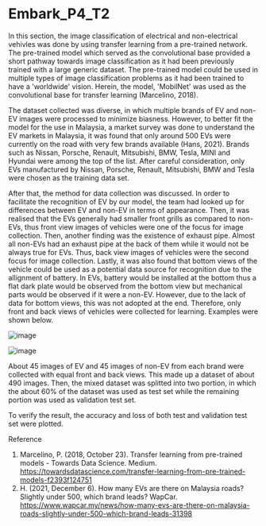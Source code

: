 # Embark_P4_T2
In this section, the image classification of electrical and non-electrical vehivles was done by using transfer learning from a pre-trained network. The pre-trained model which served as the convolutional base provided a short pathway towards image classification as it had been previously trained with a large generic dataset. The pre-trained model could be used in multiple types of image classification problems as it had been trained to have a 'worldwide' vision. Herein, the model, 'MobilNet' was used as the convolutional base for transfer learning (Marcelino, 2018). 

The dataset collected was diverse, in which multiple brands of EV and non-EV images were processed to minimize biasness. However, to better fit the model for the use in Malaysia, a market survey was done to understand the EV markets in Malaysia, it was found that only around 500 EVs were currently on the road with very few brands available (Hans, 2021). Brands such as Nissan, Porsche, Renault, Mitsubishi, BMW, Tesla, MINI and Hyundai were among the top of the list. After careful consideration, only EVs manufactured by Nissan, Porsche, Renault, Mitsubishi, BMW and Tesla were chosen as the training data set.

After that, the method for data collection was discussed. In order to facilitate the recognition of EV by our model, the team had looked up for differences between EV and non-EV in terms of appearance. Then, it was realised that the EVs generally had smaller front grills as compared to non-EVs, thus front view images of vehicles were one of the focus for image collection. Then, another finding was the existence of exhaust pipe. Almost all non-EVs had an exhaust pipe at the back of them while it would not be always true for EVs. Thus, back view images of vehicles were the second focus for image collection. Lastly, it was also found that bottom views of the vehicle could be used as a potential data source for recognition due to the allignment of battery. In EVs, battery would be installed at the bottom thus a flat dark plate would be observed from the bottom view but mechanical parts would be observed if it were a non-EV. However, due to the lack of data for bottom views, this was not adopted at the end. Therefore, only front and back views of vehicles were collected for learning. Examples were shown below.

![image](https://user-images.githubusercontent.com/69382649/145409368-3789863d-19a0-48c0-ae97-bd31f9a284bd.png)
<Front view>
  
![image](https://user-images.githubusercontent.com/69382649/145409000-6a3819ff-2133-4beb-9cd2-79c4639a0ec5.png)
<Back view>


About 45 images of EV and 45 images of non-EV from each brand were collected with equal front and back views. This made up a dataset of about 490 images. Then, the mixed dataset was splitted into two portion, in which the about 60% of the dataset was used as test set while the remaining portion was used as validation test set. 

To verify the result, the accuracy and loss of both test and validation test set were plotted.

Reference
1. Marcelino, P. (2018, October 23). Transfer learning from pre-trained models - Towards Data Science. Medium. https://towardsdatascience.com/transfer-learning-from-pre-trained-models-f2393f124751
2. H. (2021, December 6). How many EVs are there on Malaysia roads? Slightly under 500, which brand leads? WapCar. https://www.wapcar.my/news/how-many-evs-are-there-on-malaysia-roads-slightly-under-500-which-brand-leads-31398
